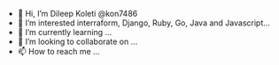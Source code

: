 - 👋 Hi, I’m Dileep Koleti @kon7486
- 👀 I’m interested interraform, Django, Ruby, Go, Java and Javascript...
- 🌱 I’m currently learning ...
- 💞️ I’m looking to collaborate on ...
- 📫 How to reach me ...

<!---
kon7486/kon7486 is a ✨ special ✨ repository because its `README.md` (this file) appears on your GitHub profile.
You can click the Preview link to take a look at your changes.
--->

